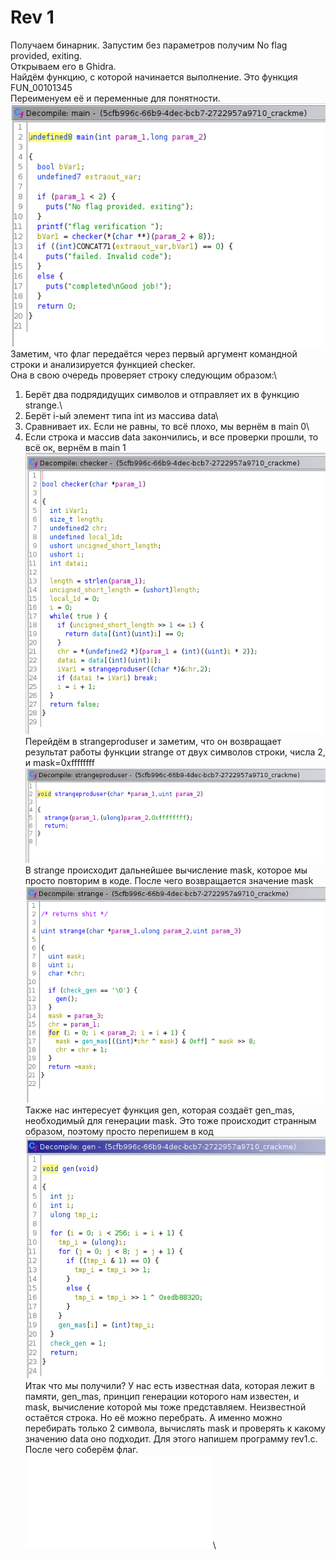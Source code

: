 # Rev 1
Получаем бинарник. Запустим без параметров получим No flag provided, exiting.\
Открываем его в Ghidra.\
Найдём функцию, с которой начинается выполнение. Это функция FUN_00101345\
Переименуем её и переменные для понятности.
![main.png](main.png "main")\
Заметим, что флаг передаётся через первый аргумент командной строки и анализируется функцией checker.\
Она в свою очередь проверяет строку следующим образом:\
1. Берёт два подрядидущих символов и отправляет их в функцию strange.\
2. Берёт i-ый элемент типа int из массива data\
3. Сравнивает их. Если не равны, то всё плохо, мы вернём в main 0\
4. Если строка и массив data закончились, и все проверки прошли, то всё ок, вернём в main 1\
![checker.png](checker.png "checker")\
Перейдём в strangeproduser и заметим, что он возвращает результат работы функции strange от двух символов строки, числа 2, и mask=0xffffffff\
![strangeproduser.png](strangeproduser.png "strangeproduser")\
В strange происходит дальнейшее вычисление mask, которое мы просто повторим в коде. После чего возвращается значение mask\
![strange.png](strange.png "strange")\
Также нас интересует функция gen, которая создаёт gen_mas, необходимый для генерации mask. Это тоже происходит странным образом, поэтому просто перепишем в код\
![gen.png](gen.png "gen")\
Итак что мы получили? У нас есть известная data, которая лежит в памяти, gen_mas, принцип генерации которого нам известен, и mask, вычисление которой мы тоже представляем. Неизвестной остаётся строка. Но её можно перебрать. А именно можно перебирать только 2 символа, вычислять mask и проверять к какому значению data оно подходит. Для этого напишем программу rev1.c. После чего соберём флаг.\
![rev1.c](rev.c "rev")\
